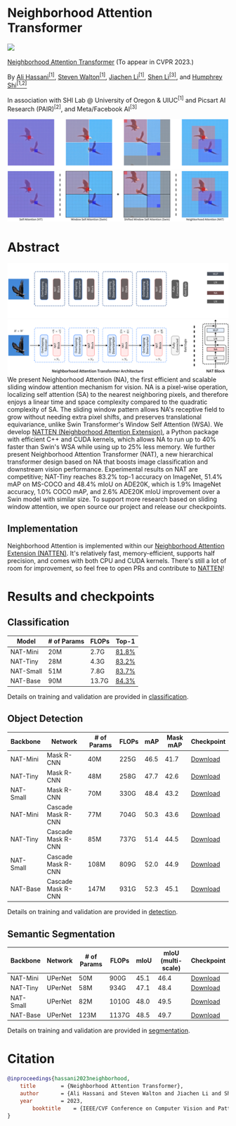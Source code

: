 # Neighborhood Attention Transformer

<a href="https://arxiv.org/abs/2204.07143"><img src="https://img.shields.io/badge/arXiv-2204.07143-orange" /></a>

[Neighborhood Attention Transformer](https://arxiv.org/abs/2204.07143)
(To appear in CVPR 2023.)

By [Ali Hassani<sup>[1]</sup>](https://alihassanijr.com/),
[Steven Walton<sup>[1]</sup>](https://stevenwalton.github.io/),
[Jiachen Li<sup>[1]</sup>](https://chrisjuniorli.github.io/), 
[Shen Li<sup>[3]</sup>](https://mrshenli.github.io/), 
and
[Humphrey Shi<sup>[1,2]</sup>](https://www.humphreyshi.com/)

In association with SHI Lab @ University of Oregon & UIUC<sup>[1]</sup> and
Picsart AI Research (PAIR)<sup>[2]</sup>, and Meta/Facebook AI<sup>[3]</sup>


![NAT-Intro](assets/nat/intro_dark.png#gh-dark-mode-only)
![NAT-Intro](assets/nat/intro_light.png#gh-light-mode-only)


# Abstract
![NAT-Arch](assets/nat/model_dark.png#gh-dark-mode-only)
![NAT-Arch](assets/nat/model_light.png#gh-light-mode-only)
We present Neighborhood Attention (NA), the first efficient and scalable sliding window attention mechanism for vision. 
NA is a pixel-wise operation, localizing self attention (SA) to the nearest neighboring pixels, and therefore enjoys a linear 
time and space complexity compared to the quadratic complexity of SA. The sliding window pattern allows NA's receptive field to 
grow without needing extra pixel shifts, and preserves translational equivariance, unlike Swin Transformer's Window Self 
Attention (WSA). We develop [NATTEN (Neighborhood Attention Extension)](https://github.com/SHI-Labs/NATTEN/), a Python package 
with efficient C++ and CUDA kernels, which allows NA to run up to 40% faster than Swin's WSA while using up to 25% less memory. 
We further present Neighborhood Attention Transformer (NAT), a new hierarchical transformer design based on NA that boosts 
image classification and downstream vision performance. Experimental results on NAT are competitive; NAT-Tiny reaches 83.2% 
top-1 accuracy on ImageNet, 51.4% mAP on MS-COCO and 48.4% mIoU on ADE20K, which is 1.9% ImageNet accuracy, 1.0% COCO mAP, 
and 2.6% ADE20K mIoU improvement over a Swin model with similar size. 
To support more research based on sliding window attention, we open source our project and release our checkpoints.

## Implementation
Neighborhood Attention is implemented within our [Neighborhood Attention Extension (NATTEN)](https://github.com/SHI-Labs/NATTEN/). 
It's relatively fast, memory-efficient, supports half precision, and comes with both CPU and CUDA kernels.
There's still a lot of room for improvement, 
so feel free to open PRs and contribute to [NATTEN](https://github.com/SHI-Labs/NATTEN/)!

# Results and checkpoints

## Classification
| Model | # of Params | FLOPs | Top-1 |
|---|---|---|---|
| NAT-Mini | 20M | 2.7G | [81.8%](https://shi-labs.com/projects/nat/checkpoints/CLS/nat_mini.pth) |
| NAT-Tiny | 28M | 4.3G | [83.2%](https://shi-labs.com/projects/nat/checkpoints/CLS/nat_tiny.pth) |
| NAT-Small | 51M | 7.8G | [83.7%](https://shi-labs.com/projects/nat/checkpoints/CLS/nat_small.pth) |
| NAT-Base | 90M | 13.7G | [84.3%](https://shi-labs.com/projects/nat/checkpoints/CLS/nat_base.pth) |


Details on training and validation are provided in [classification](classification/NAT.md).

## Object Detection
| Backbone | Network | # of Params | FLOPs | mAP | Mask mAP | Checkpoint |
|---|---|---|---|---|---|---|
| NAT-Mini | Mask R-CNN | 40M | 225G | 46.5 | 41.7 | [Download](https://shi-labs.com/projects/nat/checkpoints/DET/nat_mini_maskrcnn.pth) |
| NAT-Tiny | Mask R-CNN | 48M | 258G | 47.7 | 42.6 | [Download](https://shi-labs.com/projects/nat/checkpoints/DET/nat_tiny_maskrcnn.pth) |
| NAT-Small | Mask R-CNN | 70M | 330G | 48.4 | 43.2 | [Download](https://shi-labs.com/projects/nat/checkpoints/DET/nat_small_maskrcnn.pth) |
| NAT-Mini | Cascade Mask R-CNN | 77M | 704G | 50.3 | 43.6 | [Download](https://shi-labs.com/projects/nat/checkpoints/DET/nat_mini_cascademaskrcnn.pth) |
| NAT-Tiny | Cascade Mask R-CNN | 85M | 737G | 51.4 | 44.5 | [Download](https://shi-labs.com/projects/nat/checkpoints/DET/nat_tiny_cascademaskrcnn.pth) |
| NAT-Small | Cascade Mask R-CNN | 108M | 809G | 52.0 | 44.9 | [Download](https://shi-labs.com/projects/nat/checkpoints/DET/nat_small_cascademaskrcnn.pth) |
| NAT-Base | Cascade Mask R-CNN | 147M | 931G | 52.3 | 45.1 | [Download](https://shi-labs.com/projects/nat/checkpoints/DET/nat_base_cascademaskrcnn.pth) |

Details on training and validation are provided in [detection](detection/NAT.md).

## Semantic Segmentation
| Backbone | Network | # of Params | FLOPs | mIoU | mIoU (multi-scale) | Checkpoint |
|---|---|---|---|---|---|---|
| NAT-Mini | UPerNet | 50M | 900G | 45.1 | 46.4 | [Download](https://shi-labs.com/projects/nat/checkpoints/SEG/nat_mini_upernet.pth) |
| NAT-Tiny | UPerNet| 58M | 934G | 47.1 | 48.4 | [Download](https://shi-labs.com/projects/nat/checkpoints/SEG/nat_tiny_upernet.pth) |
| NAT-Small | UPerNet | 82M | 1010G | 48.0 | 49.5 | [Download](https://shi-labs.com/projects/nat/checkpoints/SEG/nat_small_upernet.pth) |
| NAT-Base | UPerNet | 123M | 1137G | 48.5 | 49.7 | [Download](https://shi-labs.com/projects/nat/checkpoints/SEG/nat_base_upernet.pth) |

Details on training and validation are provided in [segmentation](segmentation/NAT.md).

# Citation
```bibtex
@inproceedings{hassani2023neighborhood,
	title        = {Neighborhood Attention Transformer},
	author       = {Ali Hassani and Steven Walton and Jiachen Li and Shen Li and Humphrey Shi},
	year         = 2023,
        booktitle    = {IEEE/CVF Conference on Computer Vision and Pattern Recognition (CVPR)}
}
```
